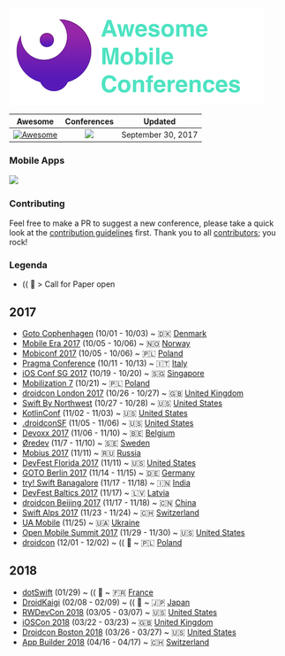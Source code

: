 ![](https://raw.githubusercontent.com/AwesomeMobileConferences/awesome-mobile-conferences/master/.github/Awesome%20Conference.png)
 
<!-- 

PLEASE DO NOT UPDATE THIS FILE, UPDATE CONTENTS.JSON INSTEAD. THANK YOU :-)

 -->



| Awesome | Conferences | Updated
| :-: | :-: | :-:
[![Awesome](https://cdn.rawgit.com/sindresorhus/awesome/d7305f38d29fed78fa85652e3a63e154dd8e8829/media/badge.svg)](https://github.com/sindresorhus/awesome) | ![](https://img.shields.io/badge/conferences-29-orange.svg) | September 30, 2017

### Mobile Apps

[![](https://raw.githubusercontent.com/matteocrippa/awesome-mobile-conferences-android/master/.github/google-play-badge.png)](https://play.google.com/store/apps/details?id=conference.mobile.awesome.boostco.de.amc)

### Contributing

Feel free to make a PR to suggest a new conference, please take a quick look at the [contribution guidelines](.github/CONTRIBUTING.md) first. Thank you to all [contributors](https://github.com/AwesomeMobileConferences/awesome-mobile-conferences/graphs/contributors); you rock!


### Legenda

- (( 📢  > Call for Paper open
## 2017

* [Goto Cophenhagen](https://gotocph.com) (10/01 - 10/03) ~ 🇩🇰 [Denmark](https://www.google.com/maps/search/?api=1&query=Bella+Center%2C+Center+Blvd.+5%2C+2300+Copenhagen)
* [Mobile Era 2017](https://mobileera.rocks) (10/05 - 10/06) ~ 🇳🇴 [Norway](https://www.google.com/maps/search/?api=1&query=Felix+Conference+Centre%2C+Bryggetorget+3%2C+0125+Oslo)
* [Mobiconf 2017](https://2017.mobiconf.org) (10/05 - 10/06) ~ 🇵🇱 [Poland](https://www.google.com/maps/search/?api=1&query=MULTIKINO%2C+DOBREGO+PASTERZA+128%2C+Krakow)
* [Pragma Conference](https://pragmaconference.com) (10/11 - 10/13) ~ 🇮🇹 [Italy](https://www.google.com/maps/search/?api=1&query=Hotel+San+Marco%2C+Via+Baldassarre+Longhena+42%2C+Verona%2C+Italy)
* [iOS Conf SG 2017](http://iosconf.sg) (10/19 - 10/20) ~ 🇸🇬 [Singapore](https://www.google.com/maps/search/?api=1&query=Theatre+for+the+Arts%2C+Nanyang+Polytechnic%2C+Singapore)
* [Mobilization 7](http://2017.mobilization.pl) (10/21) ~ 🇵🇱 [Poland](https://www.google.com/maps/search/?api=1&query=%28Nowa%29+Hala+Expo+al.+Politechniki+4+%C5%81%C3%B3d%C5%BA)
* [droidcon London 2017](https://skillsmatter.com/conferences/8265-droidcon-london-2017) (10/26 - 10/27) ~ 🇬🇧 [United Kingdom](https://www.google.com/maps/search/?api=1&query=CodeNode%2C+10+South+Place%2C+London%2C+EC2M+7EB%2C+GB)
* [Swift By Northwest](https://swiftbynorthwest.com) (10/27 - 10/28) ~ 🇺🇸 [United States](https://www.google.com/maps/search/?api=1&query=18118+International+Blvd%2C+Seattle%2C+WA+98188)
* [KotlinConf](https://kotlinconf.com) (11/02 - 11/03) ~ 🇺🇸 [United States](https://www.google.com/maps/search/?api=1&query=Pier+27%2C+The+Embarcadero%2C+San+Francisco%2C+CA+94111)
* [.droidconSF](https://sf.droidcon.com) (11/05 - 11/06) ~ 🇺🇸 [United States](https://www.google.com/maps/search/?api=1&query=Mission+Bay+Conference+Center%2C+San+Francisco)
* [Devoxx 2017](https://devoxx.be) (11/06 - 11/10) ~ 🇧🇪 [Belgium](https://www.google.com/maps/search/?api=1&query=Kinepolis+Antwerp%2C+Groenendaallaan+394%2C+2030+Antwerp%2C+Belgium)
* [Øredev](http://www.oredev.org) (11/7 - 11/10) ~ 🇸🇪 [Sweden](https://www.google.com/maps/search/?api=1&query=%C3%96redev+AB%2C+Hans+Michelsensgatan+10%2C+3rd+floor%2C+SE-211+20+Malm%C3%B6%2C+Sweden)
* [Mobius 2017](https://mobiusconf.com/en/) (11/11) ~ 🇷🇺 [Russia](https://www.google.com/maps/search/?api=1&query=Radisson+Slavyanskaya%2C+Europe+Square+2%2C+Moscow)
* [DevFest Florida 2017](https://devfestflorida.org/) (11/11) ~ 🇺🇸 [United States](https://www.google.com/maps/search/?api=1&query=Disney%27s+Contemporary+Resort%2C+4600+North+World+Dr.%2C+Orlando%2C+FL+32830+United+States)
* [GOTO Berlin 2017](https://gotober.com) (11/14 - 11/15) ~ 🇩🇪 [Germany](https://www.google.com/maps/search/?api=1&query=bcc%2C+Alexanderstra%C3%9Fe+11%2C+10178+Berlin)
* [try! Swift Banagalore](https://www.tryswift.co/events/2017/bangalore/) (11/17 - 11/18) ~ 🇮🇳 [India](https://www.google.com/maps/search/?api=1&query=30%2C+Magrath+Rd%2C+Ashok+Nagar%2C+Bengaluru%2C+Karnataka+560025)
* [DevFest Baltics 2017](https://devfest.gdg.lv/) (11/17) ~ 🇱🇻 [Latvia](https://www.google.com/maps/search/?api=1&query=%C4%B6%C4%ABpsalas+iela%2C+R%C4%ABga%2C+LV-1048%2C+Latvija)
* [droidcon Beijing 2017](http://droidcon.cfict.com.cn) (11/17 - 11/18) ~ 🇨🇳 [China](https://www.google.com/maps/search/?api=1&query=Beijing)
* [Swift Alps 2017](https://skillsmatter.com/conferences/9319-ioscon-2018-the-conference-for-ios-and-swift-developers) (11/23 - 11/24) ~ 🇨🇭 [Switzerland](https://www.google.com/maps/search/?api=1&query=Crans-Montana%2C+Switzerland)
* [UA Mobile](http://www.uamobile.org) (11/25) ~ 🇺🇦 [Ukraine](https://www.google.com/maps/search/?api=1&query=Kyiv%2C+Stolichne+shose+103%2C+Ramada+Encore+Kiev+hotel)
* [Open Mobile Summit 2017](http://www.openmobilemedia.com/san-francisco/) (11/29 - 11/30) ~ 🇺🇸 [United States](https://www.google.com/maps/search/?api=1&query=GRAND+HYATT+SAN+FRANCISCO%2C+SAN+FRANCISCO%2C+USA)
* [droidcon](http://droidcon.pl/#/) (12/01 - 12/02) ~  (( 📢  ~ 🇵🇱 [Poland](https://www.google.com/maps/search/?api=1&query=WPiA+Jagiellonian+University%2C+ul.+Krupnicza+33a%2C+Krak%C3%B3w)

## 2018

* [dotSwift](https://2018.dotswift.io) (01/29) ~  (( 📢  ~ 🇫🇷 [France](https://www.google.com/maps/search/?api=1&query=Th%C3%A9%C3%A2tre+de+Paris%2C+15+Rue+Blanche%2C+75009+Paris)
* [DroidKaigi](https://droidkaigi.jp/2018/en/) (02/08 - 02/09) ~  (( 📢  ~ 🇯🇵 [Japan](https://www.google.com/maps/search/?api=1&query=Bellesalle+Shinjuku+Grand+Conference+Center%2C+Shinjuku+City%2C+Tokyo+160-0023)
* [RWDevCon 2018](https://www.rwdevcon.com) (03/05 - 03/07) ~ 🇺🇸 [United States](https://www.google.com/maps/search/?api=1&query=The+Westin+Alexandria+Hotel%2C+VA)
* [iOSCon 2018](https://skillsmatter.com/conferences/9319-ioscon-2018-the-conference-for-ios-and-swift-developers) (03/22 - 03/23) ~ 🇬🇧 [United Kingdom](https://www.google.com/maps/search/?api=1&query=CodeNode%2C+10+South+Place%2C+London%2C+EC2M+7EB%2C+GB)
* [Droidcon Boston 2018](http://www.droidcon-boston.com) (03/26 - 03/27) ~ 🇺🇸 [United States](https://www.google.com/maps/search/?api=1&query=Calderwood+Pavilion%2C+527+Tremont+Street%2C+Boston%2C+MA+02116%2C+United+States)
* [App Builder 2018](https://appbuilders.ch) (04/16 - 04/17) ~ 🇨🇭 [Switzerland](https://www.google.com/maps/search/?api=1&query=Lugano%2C+Switzerland)
